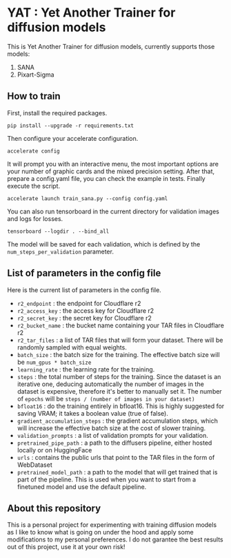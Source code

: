 # YAT : Yet Another Trainer for diffusion models



This is Yet Another Trainer for diffusion models, currently supports those models:
1. SANA
2. Pixart-Sigma

## How to train

First, install the required packages.

    pip install --upgrade -r requirements.txt

Then configure your accelerate configuration.

    accelerate config

It will prompt you with an interactive menu, the most important options are your number of graphic cards and the mixed precision setting.
After that, prepare a config.yaml file, you can check the example in tests. 
Finally execute the script.

    accelerate launch train_sana.py --config config.yaml

You can also run tensorboard in the current directory for validation images and logs for losses.

    tensorboard --logdir . --bind_all

The model will be saved for each validation, which is defined by the `num_steps_per_validation` parameter.

## List of parameters in the config file

Here is the current list of parameters in the config file.

- `r2_endpoint` : the endpoint for Cloudflare r2
- `r2_access_key` : the access key for Cloudflare r2
- `r2_secret_key` : the secret key for Cloudflare r2
- `r2_bucket_name` : the bucket name containing your TAR files in Cloudflare r2
- `r2_tar_files` : a list of TAR files that will form your dataset. There will be randomly sampled with equal weights.
- `batch_size` : the batch size for the training. The effective batch size will be `num_gpus * batch_size`
- `learning_rate` : the learning rate for the training.
- `steps` : the total number of steps for the training. Since the dataset is an iterative one, deducing automatically the number of images in the dataset is expensive, therefore it's better to manually set it. The number of `epochs` will be `steps / (number of images in your dataset)`
- `bfloat16` : do the training entirely in bfloat16. This is highly suggested for saving VRAM; it takes a boolean value (true of false).
- `gradient_accumulation_steps` : the gradient accumulation steps, which will increase the effective batch size at the cost of slower training.
- `validation_prompts` : a list of validation prompts for your validation.
- `pretrained_pipe_path` : a path to the diffusers pipeline, either hosted locally or on HuggingFace
- `urls` : contains the public urls that point to the TAR files in the form of WebDataset
- `pretrained_model_path` : a path to the model that will get trained that is part of the pipeline. This is used when you want to start from a finetuned model and use the default pipeline.

## About this repository

This is a personal project for experimenting with training diffusion models as I like to know what is going on under the hood and apply some modifications to my personal preferences. I do not garantee the best results out of this project, use it at your own risk!
